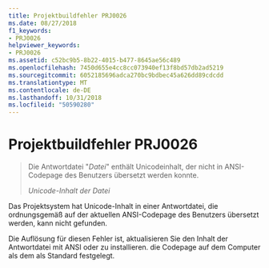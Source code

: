 ```yaml
---
title: Projektbuildfehler PRJ0026
ms.date: 08/27/2018
f1_keywords:
- PRJ0026
helpviewer_keywords:
- PRJ0026
ms.assetid: c52bc9b5-8b22-4015-b477-8645ae56c489
ms.openlocfilehash: 7450d655e4cc8cc073940ef13f8bd57db2ad5219
ms.sourcegitcommit: 6052185696adca270bc9bdbec45a626dd89cdcdd
ms.translationtype: MT
ms.contentlocale: de-DE
ms.lasthandoff: 10/31/2018
ms.locfileid: "50590280"
---
```

# <a name="project-build-error-prj0026"></a>Projektbuildfehler PRJ0026

> Die Antwortdatei "*Datei*" enthält Unicodeinhalt, der nicht in ANSI-Codepage des Benutzers übersetzt werden konnte.
>
> *Unicode-Inhalt der Datei*

Das Projektsystem hat Unicode-Inhalt in einer Antwortdatei, die ordnungsgemäß auf der aktuellen ANSI-Codepage des Benutzers übersetzt werden, kann nicht gefunden.

Die Auflösung für diesen Fehler ist, aktualisieren Sie den Inhalt der Antwortdatei mit ANSI oder zu installieren. die Codepage auf dem Computer als dem als Standard festgelegt.